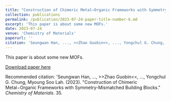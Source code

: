 ```yaml
---
title: "Construction of Chimeric Metal−Organic Frameworks with Symmetry-Mismatched Building Blocks"
collection: publications
permalink: /publication/2023-07-24-paper-title-number-6.md
excerpt: 'This paper is about some new MOFs.'
date: 2023-07-24
venue: 'Chemistry of Materials'
paperurl: ''
citation: 'Seungwan Han, ..., >>Zhao Guobin<<, ..., Yongchul G. Chung, Myoung Soo Lah. (2023). &quot;Construction of Chimeric Metal−Organic Frameworks with Symmetry-Mismatched Building Blocks.&quot; <i>Chemistry of Materials</i>. 35.'
---
```

This paper is about some new MOFs.

[Download paper here](https://github.com/sxm13/ZGBshenxiaomoCV.github.io/blob/main/files/Adsorption%20equilibrium%20and%20charge%20discharge%20characteristics%20of%20hydrogen%20on%20MOFs.pdf)

Recommended citation: 'Seungwan Han, ..., >>Zhao Guobin<<, ..., Yongchul G. Chung, Myoung Soo Lah. (2023). "Construction of Chimeric Metal−Organic Frameworks with Symmetry-Mismatched Building Blocks." <i>Chemistry of Materials</i>. 35.

